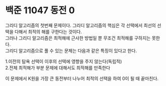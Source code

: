 # 백준 11047 동전 0

그리디 알고리즘의 첫번째 문제이다. 그리디 알고리즘의 핵심은 각 선택에서 최선의 선택을 다해서 최적의 해를 구한다는 것이다.<br>
그러나 그리디 알고리즘은 최적해에 근사한 방법일 뿐 무조건 최적해를 구하지는 못한다.<br>
그리디 알고리즘으로 풀 수 있는 문제는 다음과 같은 특징이 있다고 한다.

1.이전의 탐욕 선택이 이후의 선택에 영향을 주지 않는다(독립적)<br>
2.전체 최적해가 부분 문제에 대해서도 최적해를 만족한다

이 문제에서 K원을 가장 큰 동전부터 나누어 최적의 선택을 하여 0이 될 때 끝마친다.
